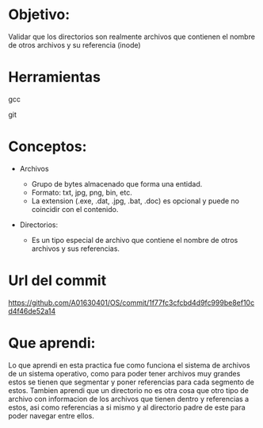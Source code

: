 # Objetivo:
Validar que los directorios son realmente archivos que contienen el nombre de otros archivos y su referencia (inode)

# Herramientas
gcc

git

# Conceptos:
+ Archivos
  + Grupo de bytes almacenado que forma una entidad.
  + Formato: txt, jpg, png, bin, etc.
  + La extension (.exe, .dat, .jpg, .bat, .doc) es opcional y puede no coincidir con el contenido.
  
+ Directorios:
  + Es un tipo especial de archivo que contiene el nombre de otros archivos y sus referencias.
  
# Url del commit
https://github.com/A01630401/OS/commit/1f77fc3cfcbd4d9fc999be8ef10cd4f46de52a14

# Que aprendi:
Lo que aprendi en esta practica fue como funciona el sistema de archivos de un sistema operativo, como para poder tener archivos muy grandes estos se tienen que segmentar y poner referencias para cada segmento de estos. Tambien aprendi que un directorio no es otra cosa que otro tipo de archivo con informacion de los archivos que tienen dentro y referencias a estos, asi como referencias a si mismo y al directorio padre de este para poder navegar entre ellos.
